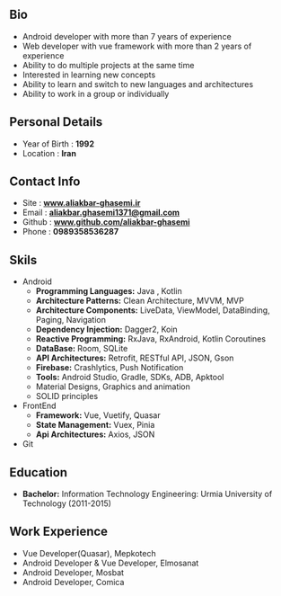 ## Bio
- Android developer with more than 7 years of experience
- Web developer with vue framework with more than 2 years of experience
- Ability to do multiple projects at the same time
- Interested in learning new concepts
- Ability to learn and switch to new languages ​​and architectures
- Ability to work in a group or individually

## Personal Details
- Year of Birth : **1992**
- Location : **Iran**

## Contact Info
- Site : **www.aliakbar-ghasemi.ir**
- Email : **aliakbar.ghasemi1371@gmail.com**
- Github : **www.github.com/aliakbar-ghasemi**
- Phone : **0989358536287**

## Skils
- Android
    - **Programming Languages:** Java , Kotlin
    - **Architecture Patterns:** Clean Architecture, MVVM, MVP
    - **Architecture Components:** LiveData, ViewModel, DataBinding, Paging, Navigation
    - **Dependency Injection:** Dagger2, Koin
    - **Reactive Programming:** RxJava, RxAndroid, Kotlin Coroutines
    - **DataBase:** Room, SQLite
    - **API Architectures:** Retrofit, RESTful API, JSON, Gson
    - **Firebase:** Crashlytics, Push Notification
    - **Tools:** Android Studio, Gradle, SDKs, ADB, Apktool
    - Material Designs, Graphics and animation
    - SOLID principles
- FrontEnd
    - **Framework:** Vue, Vuetify, Quasar
    - **State Management:** Vuex, Pinia
    - **Api Architectures:** Axios, JSON
- Git

## Education
- **Bachelor:** Information Technology Engineering: Urmia University of Technology (2011-2015)

## Work Experience
- Vue Developer(Quasar), Mepkotech
- Android Developer & Vue Developer, Elmosanat
- Android Developer, Mosbat
- Android Developer, Comica

